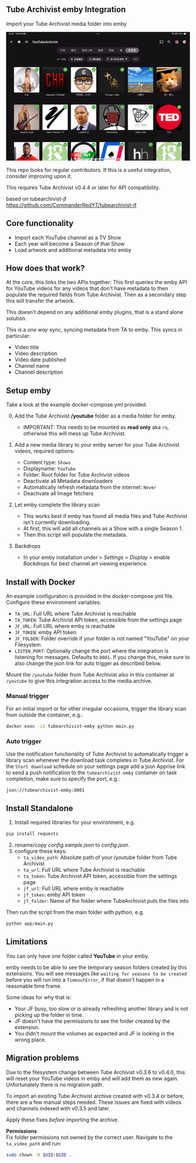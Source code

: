 ## Tube Archivist emby Integration
Import your Tube Archivist media folder into emby

![home screenshot](assets/screenshot-home.png?raw=true "emby Home")

This repo looks for regular contributors. If this is a useful integration, consider improving upon it.   

This requires Tube Archivist v0.4.4 or later for API compatibility.

based on tubearchivist-jf https://github.com/CommanderRedYT/tubearchivist-jf
## Core functionality
- Import each YouTube channel as a TV Show
- Each year will become a Season of that Show
- Load artwork and additional metadata into emby

## How does that work?
At the core, this links the two APIs together: This first queries the emby API for YouTube videos for any videos that don't have metadata to then populate the required fields from Tube Archivist. Then as a secondary step this will transfer the artwork.

This doesn't depend on any additional emby plugins, that is a stand alone solution.

This is a *one way* sync, syncing metadata from TA to emby. This syncs in particular:
- Video title   
- Video description
- Video date published      
- Channel name
- Channel description 

## Setup emby

Take a look at the example docker-compose.yml provided.

0. Add the Tube Archivist **/youtube** folder as a media folder for emby.
    - IMPORTANT: This needs to be mounted as **read only** aka `ro`, otherwise this will mess up Tube Archivist.  

1. Add a new media library to your emby server for your Tube Archivist videos, required options:
    - Content type: `Shows`
    - Displayname: `YouTube`
    - Folder: Root folder for Tube Archivist videos
    - Deactivate all Metadata downloaders
    - Automatically refresh metadata from the internet: `Never`
    - Deactivate all Image fetchers

2. Let emby complete the library scan
    - This works best if emby has found all media files and Tube Archivist isn't currently downloading.
    - At first, this will add all channels as a Show with a single Season 1.
    - Then this script will populate the metadata.

3. Backdrops
    - In your emby installation under > *Settings* > *Display* > enable *Backdrops* for best channel art viewing experience.

## Install with Docker
An example configuration is provided in the docker-compose.yml file. Configure these environment variables:
  - `TA_URL`: Full URL where Tube Archivist is reachable
  - `TA_TOKEN`: Tube Archivist API token, accessible from the settings page
  - `JF_URL`: Full URL where emby is reachable
  - `JF_TOKEN`: emby API token
  - `JF_FOLDER`: Folder override if your folder is not named "YouTube" on your Filesystem.
  - `LISTEN_PORT`: Optionally change the port where the integration is listening for messages. Defaults to `8001`. If you change this, make sure to also change the json link for auto trigger as described below.

Mount the `/youtube` folder from Tube Archivist also in this container at `/youtube` to give this integration access to the media archive.

### Manual trigger
For an initial import or for other irregular occasions, trigger the library scan from outside the container, e.g.:
```bash
docker exec -it tubearchivist-emby python main.py
```

### Auto trigger
Use the notification functionality of Tube Archivist to automatically trigger a library scan whenever the download task completes in Tube Archivist. For the `Start download` schedule on your settings page add a json Apprise link to send a push notification to the `tubearchivist-emby` container on task completion, make sure to specify the port, e.g.:

```
json://tubearchivist-emby:8001
```


## Install Standalone
1. Install required libraries for your environment, e.g.
```bash
pip install requests
```
2. rename/copy *config.sample.json* to *config.json*.
3. configure these keys:
	- `ta_video_path`: Absolute path of your /youtube folder from Tube Archivist
	- `ta_url`: Full URL where Tube Archivist is reachable
	- `ta_token`: Tube Archivist API token, accessible from the settings page
	- `jf_url`: Full URL where emby is reachable
	- `jf_token`: emby API token
    - `jf_folder`: Name of the folder where TubeArchivist puts the files into

Then run the script from the main folder with python, e.g.
```python
python app/main.py
```

## Limitations
You can only have *one* folder called **YouTube** in your emby.

emby needs to be able to see the temporary season folders created by this extensions. You will see messages like `waiting for seasons to be created` before you will run into a `TimeoutError`, if that doesn't happen in a reasonable time frame.

Some ideas for why that is:
- Your JF busy, too slow or is already refreshing another library and is not picking up the folder in time.
- JF doesn't have the permissions to see the folder created by the extension.
- You didn't mount the volumes as expected and JF is looking in the wrong place.

## Migration problems
Due to the filesystem change between Tube Archivist v0.3.6 to v0.4.0, this will reset your YouTube videos in emby and will add them as new again. Unfortunately there is no migration path.

To import an existing Tube Archivist archive created with v0.3.4 or before, there are a few manual steps needed. These issues are fixed with videos and channels indexed with v0.3.5 and later.

Apply these fixes *before* importing the archive.

**Permissions**  
Fix folder permissions not owned by the correct user. Navigate to the `ta_video_path` and run:

```bash
sudo chown -R $UID:$GID .
```
